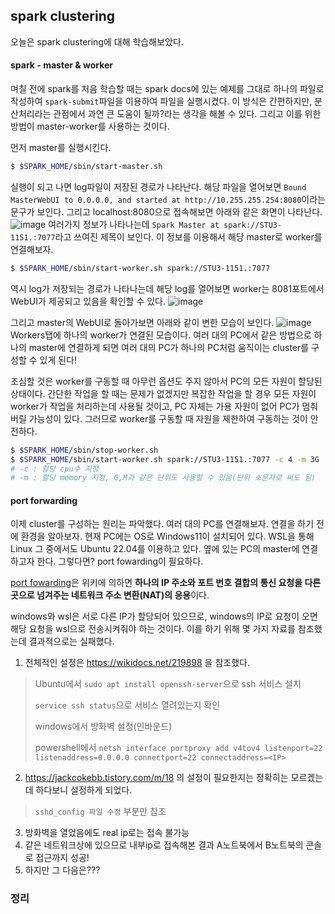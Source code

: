 ## spark clustering

오늘은 spark clustering에 대해 학습해보았다.

#### spark - master & worker 

며칠 전에 spark를 처음 학습할 때는 spark docs에 있는 예제를 그대로 하나의 파일로 작성하여 `spark-submit`파일을 이용하여 파일을 실행시켰다. 이 방식은 간편하지만, 분산처리라는 관점에서 과연 큰 도움이 될까?라는 생각을 해볼 수 있다. 그리고 이를 위한 방법이 master-worker를 사용하는 것이다.

먼저 master를 실행시킨다.

```bash
$ $SPARK_HOME/sbin/start-master.sh
```

실행이 되고 나면 log파일이 저장된 경로가 나타난다. 해당 파일을 열어보면 `Bound MasterWebUI to 0.0.0.0, and started at http://10.255.255.254:8080`이라는 문구가 보인다. 그리고  localhost:8080으로 접속해보면 아래와 같은 화면이 나타난다.
![image](https://github.com/user-attachments/assets/667f1fa6-3ca0-4e59-bbe6-52d743b59251)
여러가지 정보가 나타나는데 `Spark Master at spark://STU3-1151.:7077`라고 쓰여진 제목이 보인다. 이 정보를 이용해서 해당 master로 worker를 연결해보자.

```bash
$ $SPARK_HOME/sbin/start-worker.sh spark://STU3-1151.:7077
```
역시 log가 저장되는 경로가 나타나는데 해당 log를 열어보면 worker는 8081포트에서 WebUI가 제공되고 있음을 확인할 수 있다.
![image](https://github.com/user-attachments/assets/c16689b7-9a67-4b48-bcfa-e3394a6d31cc)

그리고 master의 WebUI로 돌아가보면 아래와 같이 변한 모습이 보인다.
![image](https://github.com/user-attachments/assets/fd5e3a20-8707-4ae0-8752-766d7230ac21)
Workers탭에 하나의 worker가 연결된 모습이다. 여러 대의 PC에서 같은 방법으로 하나의 master에 연결하게 되면 여러 대의 PC가 하나의 PC처럼 움직이는 cluster를 구성할 수 있게 된다!

조심할 것은 worker를 구동할 때 아무런 옵션도 주지 않아서 PC의 모든 자원이 할당된 상태이다. 간단한 작업을 할 때는 문제가 없겠지만 복잡한 작업을 할 경우 모든 자원이 worker가 작업을 처리하는데 사용될 것이고, PC 자체는 가용 자원이 없어 PC가 멈춰버릴 가능성이 있다. 그러므로 worker를 구동할 때 자원을 제한하여 구동하는 것이 안전하다.

```bash
$ $SPARK_HOME/sbin/stop-worker.sh
$ $SPARK_HOME/sbin/start-worker.sh spark://STU3-1151.:7077 -c 4 -m 3G
# -c : 할당 cpu수 지정
# -m : 할당 memory 지정, G,M과 같은 단위도 사용할 수 있음(단위 소문자로 써도 됨)
```

#### port forwarding

이제 cluster를 구성하는 원리는 파악했다. 여러 대의 PC를 연결해보자. 연결을 하기 전에 환경을 알아보자. 현재 PC에는 OS로 Windows11이 설치되어 있다. WSL을 통해 Linux 그 중에서도 Ubuntu 22.04를 이용하고 있다. 옆에 있는 PC의 master에 연결하고자 한다. 그렇다면? port fowarding이 필요하다.

[port fowarding](https://ko.wikipedia.org/wiki/%ED%8F%AC%ED%8A%B8_%ED%8F%AC%EC%9B%8C%EB%94%A9)은 위키에 의하면 **하나의 IP 주소와 포트 번호 결합의 통신 요청을 다른 곳으로 넘겨주는 네트워크 주소 변환(NAT)의 응용**이다. 

windows와 wsl은 서로 다른 IP가 할당되어 있으므로, windows의 IP로 요청이 오면 해당 요청을 wsl으로 전송시켜줘야 하는 것이다. 이를 하기 위해 몇 가지 자료를 참조했는데 결과적으로는 실패했다.

1. 전체적인 설정은 https://wikidocs.net/219898 을 참조했다.
> Ubuntu에서 `sudo apt install openssh-server`으로 ssh 서비스 설치
>
> `service ssh status`으로 서비스 열려있는지 확인
>
> windows에서 방화벽 설정(인바운드)
>
> powershell에서 `netsh interface portproxy add v4tov4 listenport=22 listenaddress=0.0.0.0 connectport=22 connectaddress=<IP>`
2. https://jackcokebb.tistory.com/m/18 의 설정이 필요한지는 정확히는 모르겠는데 하다보니 설정하게 되었다.
> `sshd_config 파일 수정` 부분만 참조
3. 방화벽을 열었음에도 real ip로는 접속 불가능
4. 같은 네트워크상에 있으므로 내부ip로 접속해본 결과 A노트북에서 B노트북의 콘솔로 접근까지 성공!
5. 하지만 그 다음은???

### 정리
